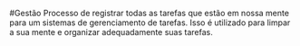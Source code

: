 #Gestão 
Processo de registrar todas as tarefas que estão em nossa mente para um sistemas de gerenciamento de tarefas. Isso é utilizado para limpar a sua mente e organizar adequadamente suas tarefas.